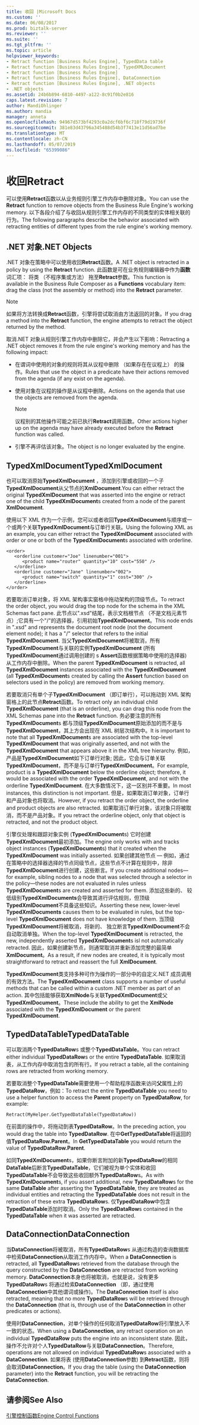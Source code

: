 ```yaml
---
title: 收回 |Microsoft Docs
ms.custom: ''
ms.date: 06/08/2017
ms.prod: biztalk-server
ms.reviewer: ''
ms.suite: ''
ms.tgt_pltfrm: ''
ms.topic: article
helpviewer_keywords:
- Retract function [Business Rules Engine], TypedData table
- Retract function [Business Rules Engine], TypedXMLDocument
- Retract function [Business Rules Engine]
- Retract function [Business Rules Engine], DataConnection
- Retract function [Business Rules Engine], .NET objects
- .NET objects
ms.assetid: 24b6b894-6810-4497-a122-8c91f0b2e816
caps.latest.revision: 7
author: MandiOhlinger
ms.author: mandia
manager: anneta
ms.openlocfilehash: 94967d573bf4293c0a2dcf6bf6c718f79d19736f
ms.sourcegitcommit: 381e83d43796a345488d54b3f7413e11d56ad7be
ms.translationtype: MT
ms.contentlocale: zh-CN
ms.lasthandoff: 05/07/2019
ms.locfileid: "65399086"
---
```

# <a name="retract"></a><span data-ttu-id="bfc02-102">收回</span><span class="sxs-lookup"><span data-stu-id="bfc02-102">Retract</span></span>
<span data-ttu-id="bfc02-103">可以使用**Retract**函数以从业务规则引擎工作内存中删除对象。</span><span class="sxs-lookup"><span data-stu-id="bfc02-103">You can use the **Retract** function to remove objects from the Business Rule Engine's working memory.</span></span> <span data-ttu-id="bfc02-104">以下各段介绍了与收回从规则引擎工作内存的不同类型的实体相关联的行为。</span><span class="sxs-lookup"><span data-stu-id="bfc02-104">The following paragraphs describe the behavior associated with retracting entities of different types from the rule engine's working memory.</span></span>  
  
## <a name="net-objects"></a><span data-ttu-id="bfc02-105">.NET 对象</span><span class="sxs-lookup"><span data-stu-id="bfc02-105">.NET Objects</span></span>  
 <span data-ttu-id="bfc02-106">.NET 对象在策略中可以使用收回**Retract**函数。</span><span class="sxs-lookup"><span data-stu-id="bfc02-106">A .NET object is retracted in a policy by using the **Retract** function.</span></span> <span data-ttu-id="bfc02-107">此函数是可在业务规则编辑器中作为**函数**词汇项： 将类 （不程序集或方法） 拖至**Retract**参数。</span><span class="sxs-lookup"><span data-stu-id="bfc02-107">This function is available in the Business Rule Composer as a **Functions** vocabulary item: drag the class (not the assembly or method) into the **Retract** parameter.</span></span>  
  
> [!NOTE]
>  <span data-ttu-id="bfc02-108">如果将方法转换成**Retract**函数，引擎将尝试取消由方法返回的对象。</span><span class="sxs-lookup"><span data-stu-id="bfc02-108">If you drag a method into the **Retract** function, the engine attempts to retract the object returned by the method.</span></span>  
  
 <span data-ttu-id="bfc02-109">取消.NET 对象从规则引擎工作内存中删除它，并会产生以下影响：</span><span class="sxs-lookup"><span data-stu-id="bfc02-109">Retracting a .NET object removes it from the rule engine's working memory and has the following impact:</span></span>  
  
-   <span data-ttu-id="bfc02-110">在谓词中使用的对象的规则将其从议程中删除 （如果存在在议程上） 的操作。</span><span class="sxs-lookup"><span data-stu-id="bfc02-110">Rules that use the object in a predicate have their actions removed from the agenda (if any exist on the agenda).</span></span>  
  
-   <span data-ttu-id="bfc02-111">使用对象在议程的操作是从议程中删除。</span><span class="sxs-lookup"><span data-stu-id="bfc02-111">Actions on the agenda that use the objects are removed from the agenda.</span></span>  
  
    > [!NOTE]
    >  <span data-ttu-id="bfc02-112">议程别的其他操作可能之前已执行**Retract**调用函数。</span><span class="sxs-lookup"><span data-stu-id="bfc02-112">Other actions higher up on the agenda may have already executed before the **Retract** function was called.</span></span>  
  
-   <span data-ttu-id="bfc02-113">引擎不再评估该对象。</span><span class="sxs-lookup"><span data-stu-id="bfc02-113">The object is no longer evaluated by the engine.</span></span>  
  
## <a name="typedxmldocument"></a><span data-ttu-id="bfc02-114">TypedXmlDocument</span><span class="sxs-lookup"><span data-stu-id="bfc02-114">TypedXmlDocument</span></span>  
 <span data-ttu-id="bfc02-115">也可以取消原始**TypedXmlDocument** ，添加到引擎或收回的一个子**TypedXmlDocument**从父节点的**XmlDocument**.</span><span class="sxs-lookup"><span data-stu-id="bfc02-115">You can either retract the original **TypedXmlDocument** that was asserted into the engine or retract one of the child **TypedXmlDocument**s created from a node of the parent **XmlDocument**.</span></span>  
  
 <span data-ttu-id="bfc02-116">使用以下 XML 作为一个示例，您可以或者收回**TypedXmlDocument**与顺序或一个或两个关联**TypedXmlDocument**与订单行关联。</span><span class="sxs-lookup"><span data-stu-id="bfc02-116">Using the following XML as an example, you can either retract the **TypedXmlDocument** associated with order or one or both of the **TypedXmlDocument**s associated with orderline.</span></span>  
  
```  
<order>  
   <orderline customer="Joe" linenumber="001">  
      <product name="router" quantity="10" cost="550" />  
   </orderline>  
   <orderline customer="Jane" linenumber="002">  
      <product name="switch" quantity="1" cost="300" />  
   </orderline>  
</order>  
```  
  
 <span data-ttu-id="bfc02-117">若要取消订单对象，将 XML 架构事实窗格中拖动架构的顶级节点。</span><span class="sxs-lookup"><span data-stu-id="bfc02-117">To retract the order object, you would drag the top node for the schema in the XML Schemas fact pane.</span></span> <span data-ttu-id="bfc02-118">此节点以".xsd"结尾，表示文档根节点 （不是文档元素节点）;它具有一个"/"的选择器，引用初始**TypedXmlDocument**。</span><span class="sxs-lookup"><span data-stu-id="bfc02-118">This node ends in ".xsd" and represents the document root node (not the document element node); it has a "/" selector that refers to the initial **TypedXmlDocument**.</span></span> <span data-ttu-id="bfc02-119">当父**TypedXmlDocument**将被取消，所有**TypedXmlDocument**与关联的实例**TypedXmlDocument** (所有**TypedXmlDocument**通过调用创建的 s **Assert**函数根据策略中使用的选择器) 从工作内存中删除。</span><span class="sxs-lookup"><span data-stu-id="bfc02-119">When the parent **TypedXmlDocument** is retracted, all **TypedXmlDocument** instances associated with the **TypedXmlDocument** (all **TypedXmlDocument**s created by calling the **Assert** function based on selectors used in the policy) are removed from working memory.</span></span>  
  
 <span data-ttu-id="bfc02-120">若要取消只有单个子**TypedXmlDocument** （即订单行），可以拖动到 XML 架构窗格上的此节点**Retract**函数。</span><span class="sxs-lookup"><span data-stu-id="bfc02-120">To retract only an individual child **TypedXmlDocument** (that is an orderline), you can drag this node from the XML Schemas pane into the **Retract** function.</span></span> <span data-ttu-id="bfc02-121">务必要注意的所有**TypedXmlDocument**s 都与顶级**TypedXmlDocument**原始添加的而不是与**TypedXmlDocument**，其上方会出现在 XML 树层次结构中。</span><span class="sxs-lookup"><span data-stu-id="bfc02-121">It is important to note that all **TypedXmlDocument**s are associated with the top-level **TypedXmlDocument** that was originally asserted, and not with the **TypedXmlDocument** that appears above it in the XML tree hierarchy.</span></span> <span data-ttu-id="bfc02-122">例如，产品是**TypedXmlDocument**如下订单行对象; 因此，它会与订单关联**TypedXmlDocument**，而不是与订单行**TypedXmlDocument**。</span><span class="sxs-lookup"><span data-stu-id="bfc02-122">For example, product is a **TypedXmlDocument** below the orderline object; therefore, it would be associated with the order **TypedXmlDocument**, and not with the orderline **TypedXmlDocument**.</span></span> <span data-ttu-id="bfc02-123">在大多数情况下，这一区别并不重要。</span><span class="sxs-lookup"><span data-stu-id="bfc02-123">In most instances, this distinction is not important.</span></span> <span data-ttu-id="bfc02-124">但是，如果取消订单对象，订单行和产品对象也将取消。</span><span class="sxs-lookup"><span data-stu-id="bfc02-124">However, if you retract the order object, the orderline and product objects are also retracted.</span></span> <span data-ttu-id="bfc02-125">如果取消订单行对象，该对象只将被取消，而不是产品对象。</span><span class="sxs-lookup"><span data-stu-id="bfc02-125">If you retract the orderline object, only that object is retracted, and not the product object.</span></span>  
  
 <span data-ttu-id="bfc02-126">引擎仅处理和跟踪对象实例 (**TypedXmlDocument**s) 它时创建**TypedXmlDocument**最初添加。</span><span class="sxs-lookup"><span data-stu-id="bfc02-126">The engine only works with and tracks object instances (**TypedXmlDocument**s) that it created when the **TypedXmlDocument** was initially asserted.</span></span> <span data-ttu-id="bfc02-127">如果创建其他节点 — 例如，通过在策略中的选择器选择的节点同级节点，这些节点不计算在规则中，除非**TypedXmlDocument**进行创建，这些断言。</span><span class="sxs-lookup"><span data-stu-id="bfc02-127">If you create additional nodes—for example, sibling nodes to a node that was selected through a selector in the policy—these nodes are not evaluated in rules unless **TypedXmlDocument**s are created and asserted for them.</span></span> <span data-ttu-id="bfc02-128">添加这些新的、 较低级别**TypedXmlDocuments**会导致其进行评估规则，但顶级**TypedXmlDocument**不具备这些知识。</span><span class="sxs-lookup"><span data-stu-id="bfc02-128">Asserting these new, lower-level **TypedXmlDocuments** causes them to be evaluated in rules, but the top-level **TypedXmlDocument** does not have knowledge of them.</span></span> <span data-ttu-id="bfc02-129">当顶级**TypedXmlDocument**将被取消，将新的、 独立断言**TypedXmlDocument**不会自动取消单独。</span><span class="sxs-lookup"><span data-stu-id="bfc02-129">When the top-level **TypedXmlDocument** is retracted, the new, independently asserted **TypedXmlDocument**s isl not automatically retracted.</span></span> <span data-ttu-id="bfc02-130">因此，如果创建新节点，则通常取消并重新添加完整的最简单**XmlDocument**。</span><span class="sxs-lookup"><span data-stu-id="bfc02-130">As a result, if new nodes are created, it is typically most straightforward to retract and reassert the full **XmlDocument**.</span></span>  
  
 <span data-ttu-id="bfc02-131">**TypedXmlDocument**类支持多种可作为操作的一部分中的自定义.NET 成员调用的有效方法。</span><span class="sxs-lookup"><span data-stu-id="bfc02-131">The **TypedXmlDocument** class supports a number of useful methods that can be called within a custom .NET member as part of an action.</span></span> <span data-ttu-id="bfc02-132">其中包括能够获取**XmlNode**与关联**TypedXmlDocument**或父**TypedXmlDocument**。</span><span class="sxs-lookup"><span data-stu-id="bfc02-132">These include the ability to get the **XmlNode** associated with the **TypedXmlDocument** or the parent **TypedXmlDocument**.</span></span>  
  
## <a name="typeddatatable"></a><span data-ttu-id="bfc02-133">TypedDataTable</span><span class="sxs-lookup"><span data-stu-id="bfc02-133">TypedDataTable</span></span>  
 <span data-ttu-id="bfc02-134">可以取消两个**TypedDataRow**s 或整个**TypedDataTable**。</span><span class="sxs-lookup"><span data-stu-id="bfc02-134">You can retract either individual **TypedDataRow**s or the entire **TypedDataTable**.</span></span> <span data-ttu-id="bfc02-135">如果取消表，从工作内存中取消包含的所有行。</span><span class="sxs-lookup"><span data-stu-id="bfc02-135">If you retract a table, all the containing rows are retracted from working memory.</span></span>  
  
 <span data-ttu-id="bfc02-136">若要取消整个**TypedDataTable**需要使用一个帮助程序函数来访问**父**属性上的**TypedDataRow**，例如：</span><span class="sxs-lookup"><span data-stu-id="bfc02-136">To retract the entire **TypedDataTable** you need to use a helper function to access the **Parent** property on **TypedDataRow**, for example:</span></span>  
  
```  
Retract(MyHelper.GetTypedDataTable(TypedDataRow))  
```  
  
 <span data-ttu-id="bfc02-137">在前面的操作中，将拖动到表**TypedDataRow**。</span><span class="sxs-lookup"><span data-stu-id="bfc02-137">In the preceding action, you would drag the table into **TypedDataRow**.</span></span> <span data-ttu-id="bfc02-138">在中**GetTypedDataTable**将返回的值**TypedDataRow.Parent**。</span><span class="sxs-lookup"><span data-stu-id="bfc02-138">In **GetTypedDataTable** you would return the value of **TypedDataRow.Parent**.</span></span>  
  
 <span data-ttu-id="bfc02-139">如同**TypedXmlDocument**s，如果你断言附加的新**TypedDataRow**的相同**DataTable**后断言**TypedDataTable**，它们被视为单个实体和收回**TypedDataTable**不会导致这些收回额外**TypedDataRow**s。</span><span class="sxs-lookup"><span data-stu-id="bfc02-139">As with **TypedXmlDocument**s, if you assert additional, new **TypedDataRow**s for the same **DataTable** after asserting the **TypedDataTable**, they are treated as individual entities and retracting the **TypedDataTable** does not result in the retraction of these extra **TypedDataRow**s.</span></span> <span data-ttu-id="bfc02-140">仅**TypedDataRow**中包含**TypedDataTable**添加时取消。</span><span class="sxs-lookup"><span data-stu-id="bfc02-140">Only the **TypedDataRow**s contained in the **TypedDataTable** when it was asserted are retracted.</span></span>  
  
## <a name="dataconnection"></a><span data-ttu-id="bfc02-141">DataConnection</span><span class="sxs-lookup"><span data-stu-id="bfc02-141">DataConnection</span></span>  
 <span data-ttu-id="bfc02-142">当**DataConnection**将被取消，所有**TypedDataRow**s 从通过构造的查询数据库中检索**DataConnection**从取消工作内存中。</span><span class="sxs-lookup"><span data-stu-id="bfc02-142">When a **DataConnection** is retracted, all **TypedDataRow**s retrieved from the database through the query constructed by the **DataConnection** are retracted from working memory.</span></span> <span data-ttu-id="bfc02-143">**DataConnection**本身也将被取消，也就是说，没有更多**TypedDataRow**s 将通过检索**DataConnection** （即，通过使用**DataConnection**中其他谓词或操作)。</span><span class="sxs-lookup"><span data-stu-id="bfc02-143">The **DataConnection** itself is also retracted, meaning that no more **TypedDataRow**s will be retrieved through the **DataConnection** (that is, through use of the **DataConnection** in other predicates or actions).</span></span>  
  
 <span data-ttu-id="bfc02-144">使用时**DataConnection**，对单个操作的任何取消**TypedDataRow**将引擎放入不一致的状态。</span><span class="sxs-lookup"><span data-stu-id="bfc02-144">When using a **DataConnection**, any retract operation on an individual **TypedDataRow** puts the engine into an inconsistent state.</span></span> <span data-ttu-id="bfc02-145">因此，操作不允许对个人**TypedDataRow**与关联**DataConnection**。</span><span class="sxs-lookup"><span data-stu-id="bfc02-145">Therefore, operations are not allowed on individual **TypedDataRow**s associated with a **DataConnection**.</span></span> <span data-ttu-id="bfc02-146">如果将表 (使用**DataConnection**参数) 到**Retract**函数，则将会取消**DataConnection**。</span><span class="sxs-lookup"><span data-stu-id="bfc02-146">If you drag the table (using the **DataConnection** parameter) into the **Retract** function, you will be retracting the **DataConnection**.</span></span>  
  
## <a name="see-also"></a><span data-ttu-id="bfc02-147">请参阅</span><span class="sxs-lookup"><span data-stu-id="bfc02-147">See Also</span></span>  
 [<span data-ttu-id="bfc02-148">引擎控制函数</span><span class="sxs-lookup"><span data-stu-id="bfc02-148">Engine Control Functions</span></span>](../core/engine-control-functions.md)